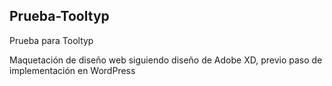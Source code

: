 ## Prueba-Tooltyp
Prueba para Tooltyp

Maquetación de diseño web siguiendo diseño de Adobe XD, previo paso de implementación en WordPress
